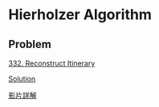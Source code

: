 # Hierholzer Algorithm

## Problem

[332. Reconstruct Itinerary](https://leetcode.com/problems/reconstruct-itinerary/description/)

[Solution](332.reconstruct-itinerary.js)

[影片詳解](https://leetcode-cn.com/problems/reconstruct-itinerary/solution/gua-he-xin-shou-de-shi-pin-jiang-jie-by-sheldonx-5/)
